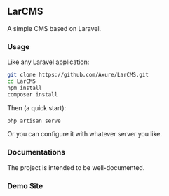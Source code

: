 ## LarCMS

A simple CMS based on Laravel.

### Usage

Like any Laravel application:

```bash
git clone https://github.com/Axure/LarCMS.git
cd LarCMS
npm install
composer install
```

Then (a quick start):

```bash
php artisan serve
```

Or you can configure it with whatever server you like.

### Documentations

The project is intended to be well-documented.

### Demo Site


